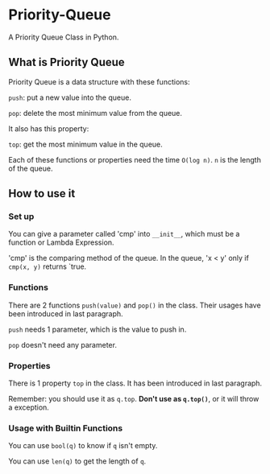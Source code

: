 # Priority-Queue
A Priority Queue Class in Python.

## What is Priority Queue
Priority Queue is a data structure with these functions: 
  
  `push`: put a new value into the queue.

  `pop`: delete the most minimum value from the queue.

It also has this property: 

  `top`: get the most minimum value in the queue.

Each of these functions or properties need the time `O(log n)`. `n` is the length of the queue.

## How to use it
### Set up
  You can give a parameter called 'cmp' into `__init__`, which must be a function or Lambda Expression. 
  
  'cmp' is the comparing method of the queue. In the queue, 'x < y' only if `cmp(x, y)` returns `true.
### Functions
  There are 2 functions `push(value)` and `pop()` in the class. Their usages have been introduced in last paragraph.

  `push` needs 1 parameter, which is the value to push in.

  `pop` doesn't need any parameter.
### Properties
  There is 1 property `top` in the class. It has been introduced in last paragraph.

  Remember: you should use it as `q.top`. __Don't use as `q.top()`__, or it will throw a exception. 
### Usage with Builtin Functions
  You can use `bool(q)` to know if `q` isn't empty.

  You can use `len(q)` to get the length of `q`.

